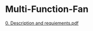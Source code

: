 # Multi-Function-Fan
[0. Description and requiements.pdf](https://github.com/AlsayedAlsisi/Multi_Function_Electric_Fan/files/6291955/0.Description.and.requiements.pdf)

